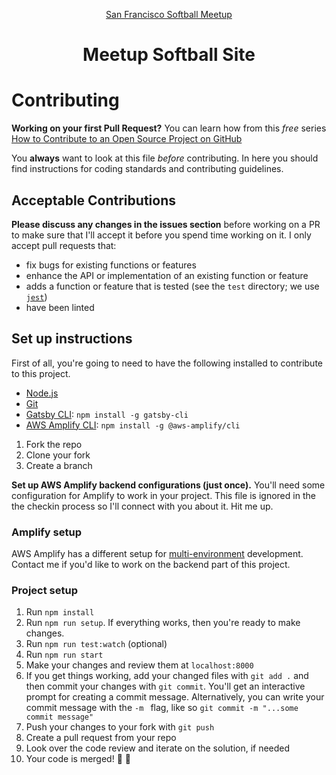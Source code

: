 <p align="center">
  <a href="https://www.meetup.com/San-Francisco-Softball-Players/">
    San Francisco Softball Meetup
  </a>
</p>
<h1 align="center">
  Meetup Softball Site
</h1>

# Contributing

**Working on your first Pull Request?** You can learn how from this *free* series
[How to Contribute to an Open Source Project on GitHub](https://egghead.io/series/how-to-contribute-to-an-open-source-project-on-github)

You **always** want to look at this file *before* contributing. In here you should find
instructions for coding standards and contributing guidelines.

## Acceptable Contributions
**Please discuss any changes in the issues section** before working on a PR to make sure
that I'll accept it before you spend time working on it. I only accept pull requests that:

- fix bugs for existing functions or features
- enhance the API or implementation of an existing function or feature
- adds a function or feature that is tested (see the `test` directory; we use [`jest`](https://www.npmjs.com/package/jest))
- have been linted

## Set up instructions
First of all, you're going to need to have the following installed to contribute to this project.

- [Node.js](https://nodejs.org/)
- [Git](https://www.gatsbyjs.org/tutorial/part-zero/#install-git)
- [Gatsby CLI](https://www.gatsbyjs.org/tutorial/part-zero/#install-the-gatsby-cli): `npm install -g gatsby-cli`
- [AWS Amplify CLI](https://aws-amplify.github.io/docs/): `npm install -g @aws-amplify/cli`


1. Fork the repo
2. Clone your fork
3. Create a branch

**Set up AWS Amplify backend configurations (just once).**
You'll need some configuration for Amplify to work in your project. This file is ignored in the the checkin process so I'll connect with you about it. Hit me up.

### Amplify setup
AWS Amplify has a different setup for [multi-environment](https://aws-amplify.github.io/docs/cli/multienv?sdk=js) development. Contact me if you'd like to work on the backend part of this project.

### Project setup

1. Run `npm install`
2. Run `npm run setup`. If everything works, then you're ready to make changes.
3. Run `npm run test:watch` (optional)
4. Run `npm run start`
5. Make your changes and review them at `localhost:8000`
6. If you get things working, add your changed files with `git add .` and then commit your changes with `git commit`. You'll get an interactive prompt for creating a commit message. Alternatively, you can write your commit message with the `-m ` flag, like so `git commit -m "...some commit message"`
7. Push your changes to your fork with `git push`
8. Create a pull request from your repo
9. Look over the code review and iterate on the solution, if needed
10. Your code is merged! 🎉 🎊